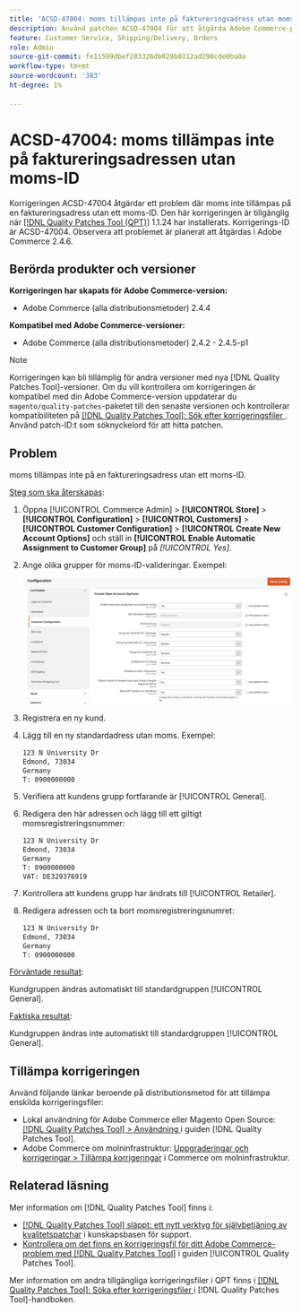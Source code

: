```yaml
---
title: 'ACSD-47004: moms tillämpas inte på faktureringsadress utan moms-ID'
description: Använd patchen ACSD-47004 för att åtgärda Adobe Commerce-problemet där moms inte tillämpas på en faktureringsadress utan moms-ID.
feature: Customer Service, Shipping/Delivery, Orders
role: Admin
source-git-commit: fe11599dbef283326db029b0312ad290cde0ba0a
workflow-type: tm+mt
source-wordcount: '383'
ht-degree: 1%

---
```


# ACSD-47004: moms tillämpas inte på faktureringsadressen utan moms-ID

Korrigeringen ACSD-47004 åtgärdar ett problem där moms inte tillämpas på en faktureringsadress utan ett moms-ID. Den här korrigeringen är tillgänglig när [[!DNL Quality Patches Tool (QPT)]](https://experienceleague.adobe.com/sv/docs/commerce-knowledge-base/kb/announcements/commerce-announcements/magento-quality-patches-released-new-tool-to-self-serve-quality-patches) 1.1.24 har installerats. Korrigerings-ID är ACSD-47004. Observera att problemet är planerat att åtgärdas i Adobe Commerce 2.4.6.

## Berörda produkter och versioner

**Korrigeringen har skapats för Adobe Commerce-version:**

* Adobe Commerce (alla distributionsmetoder) 2.4.4

**Kompatibel med Adobe Commerce-versioner:**

* Adobe Commerce (alla distributionsmetoder) 2.4.2 - 2.4.5-p1

>[!NOTE]
>
>Korrigeringen kan bli tillämplig för andra versioner med nya [!DNL Quality Patches Tool]-versioner. Om du vill kontrollera om korrigeringen är kompatibel med din Adobe Commerce-version uppdaterar du `magento/quality-patches`-paketet till den senaste versionen och kontrollerar kompatibiliteten på [[!DNL Quality Patches Tool]: Sök efter korrigeringsfiler ](https://experienceleague.adobe.com/tools/commerce-quality-patches/index.html?lang=sv-SE). Använd patch-ID:t som söknyckelord för att hitta patchen.

## Problem

moms tillämpas inte på en faktureringsadress utan ett moms-ID.

<u>Steg som ska återskapas</u>:

1. Öppna [!UICONTROL Commerce Admin] > **[!UICONTROL Store]** > **[!UICONTROL Configuration]** > **[!UICONTROL Customers]** > **[!UICONTROL Customer Configuration]** > **[!UICONTROL Create New Account Options]** och ställ in **[!UICONTROL Enable Automatic Assignment to Customer Group]** på *[!UICONTROL Yes]*.
1. Ange olika grupper för moms-ID-valideringar. Exempel:

   ![VAT-ID-validations](/help/assets/tools/vat-id-validations.png)

1. Registrera en ny kund.
1. Lägg till en ny standardadress utan moms. Exempel:

   ```
   123 N University Dr
   Edmond, 73034
   Germany
   T: 0900000000
   ```

1. Verifiera att kundens grupp fortfarande är [!UICONTROL General].
1. Redigera den här adressen och lägg till ett giltigt momsregistreringsnummer:

   ```
   123 N University Dr
   Edmond, 73034
   Germany
   T: 0900000000
   VAT: DE329376919
   ```

1. Kontrollera att kundens grupp har ändrats till [!UICONTROL Retailer].
1. Redigera adressen och ta bort momsregistreringsnumret:

   ```
   123 N University Dr
   Edmond, 73034
   Germany
   T: 0900000000
   ```

<u>Förväntade resultat</u>:

Kundgruppen ändras automatiskt till standardgruppen [!UICONTROL General].

<u>Faktiska resultat</u>:

Kundgruppen ändras inte automatiskt till standardgruppen [!UICONTROL General].

## Tillämpa korrigeringen

Använd följande länkar beroende på distributionsmetod för att tillämpa enskilda korrigeringsfiler:

* Lokal användning för Adobe Commerce eller Magento Open Source: [[!DNL Quality Patches Tool] > Användning ](/help/tools/quality-patches-tool/usage.md) i guiden [!DNL Quality Patches Tool].
* Adobe Commerce om molninfrastruktur: [Uppgraderingar och korrigeringar > Tillämpa korrigeringar](https://experienceleague.adobe.com/docs/commerce-cloud-service/user-guide/develop/upgrade/apply-patches.html?lang=sv-SE) i Commerce om molninfrastruktur.

## Relaterad läsning

Mer information om [!DNL Quality Patches Tool] finns i:

* [[!DNL Quality Patches Tool] släppt: ett nytt verktyg för självbetjäning av kvalitetspatchar](https://experienceleague.adobe.com/sv/docs/commerce-knowledge-base/kb/announcements/commerce-announcements/magento-quality-patches-released-new-tool-to-self-serve-quality-patches) i kunskapsbasen för support.
* [Kontrollera om det finns en korrigeringsfil för ditt Adobe Commerce-problem med  [!DNL Quality Patches Tool]](/help/tools/quality-patches-tool/patches-available-in-qpt/check-patch-for-magento-issue-with-magento-quality-patches.md) i guiden [!UICONTROL Quality Patches Tool].


Mer information om andra tillgängliga korrigeringsfiler i QPT finns i [[!DNL Quality Patches Tool]: Söka efter korrigeringsfiler ](https://experienceleague.adobe.com/tools/commerce-quality-patches/index.html?lang=sv-SE) i [!DNL Quality Patches Tool]-handboken.

